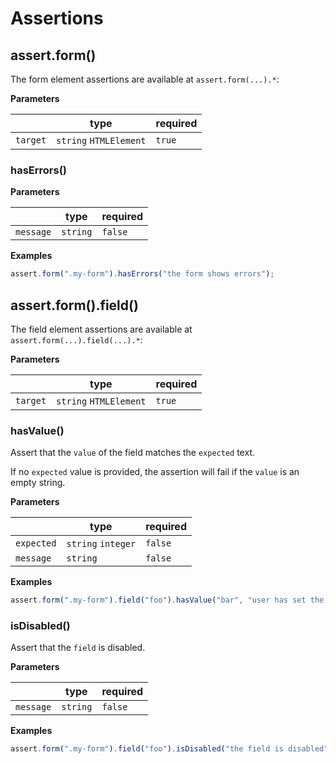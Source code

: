 # Assertions

## assert.form()

The form element assertions are available at `assert.form(...).*`:

**Parameters**

|          | type                   | required |
| -------- | ---------------------- | -------- |
| `target` | `string` `HTMLElement` | `true`   |

### hasErrors()

**Parameters**

|           | type     | required |
| --------- | -------- | -------- |
| `message` | `string` | `false`  |

**Examples**

```javascript
assert.form(".my-form").hasErrors("the form shows errors");
```

## assert.form().field()

The field element assertions are available at `assert.form(...).field(...).*`:

**Parameters**

|          | type                   | required |
| -------- | ---------------------- | -------- |
| `target` | `string` `HTMLElement` | `true`   |

### hasValue()

Assert that the `value` of the field matches the `expected` text.

If no `expected` value is provided, the assertion will fail if the
`value` is an empty string.

**Parameters**

|            | type               | required |
| ---------- | ------------------ | -------- |
| `expected` | `string` `integer` | `false`  |
| `message`  | `string`           | `false`  |

**Examples**

```javascript
assert.form(".my-form").field("foo").hasValue("bar", "user has set the value");
```

### isDisabled()

Assert that the `field` is disabled.

**Parameters**

|           | type     | required |
| --------- | -------- | -------- |
| `message` | `string` | `false`  |

**Examples**

```javascript
assert.form(".my-form").field("foo").isDisabled("the field is disabled");
```
